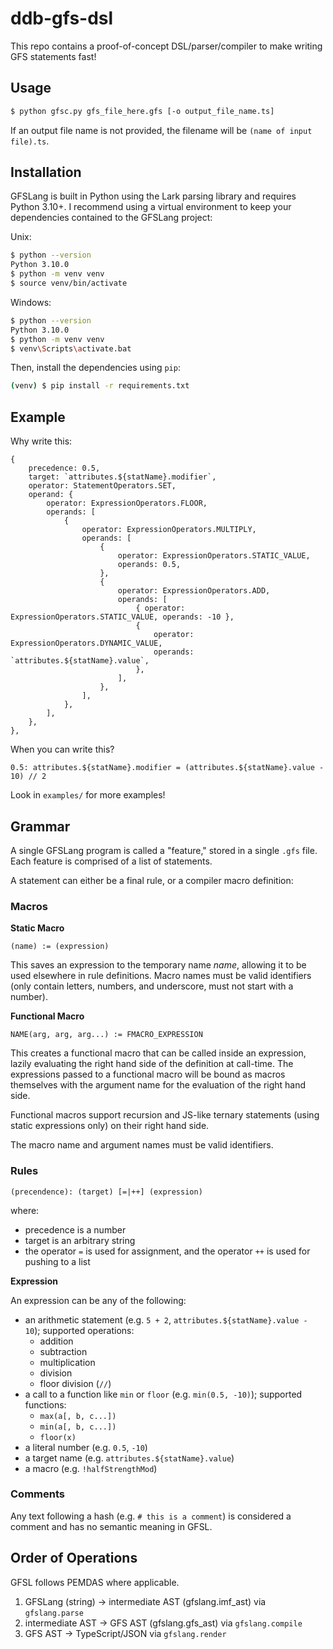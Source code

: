 # ddb-gfs-dsl

This repo contains a proof-of-concept DSL/parser/compiler to make writing GFS statements fast!

## Usage

```bash
$ python gfsc.py gfs_file_here.gfs [-o output_file_name.ts]
```

If an output file name is not provided, the filename will be `(name of input file).ts`.

## Installation

GFSLang is built in Python using the Lark parsing library and requires Python 3.10+. I recommend using a virtual
environment to keep your dependencies contained to the GFSLang project:

Unix:

```bash
$ python --version
Python 3.10.0
$ python -m venv venv
$ source venv/bin/activate
```

Windows:

```bash
$ python --version
Python 3.10.0
$ python -m venv venv
$ venv\Scripts\activate.bat
```

Then, install the dependencies using `pip`:

```bash
(venv) $ pip install -r requirements.txt
```

## Example

Why write this:

```
{
    precedence: 0.5,
    target: `attributes.${statName}.modifier`,
    operator: StatementOperators.SET,
    operand: {
        operator: ExpressionOperators.FLOOR,
        operands: [
            {
                operator: ExpressionOperators.MULTIPLY,
                operands: [
                    {
                        operator: ExpressionOperators.STATIC_VALUE,
                        operands: 0.5,
                    },
                    {
                        operator: ExpressionOperators.ADD,
                        operands: [
                            { operator: ExpressionOperators.STATIC_VALUE, operands: -10 },
                            {
                                operator: ExpressionOperators.DYNAMIC_VALUE,
                                operands: `attributes.${statName}.value`,
                            },
                        ],
                    },
                ],
            },
        ],
    },
},
```

When you can write this?

```
0.5: attributes.${statName}.modifier = (attributes.${statName}.value - 10) // 2
```

Look in `examples/` for more examples!

## Grammar

A single GFSLang program is called a "feature," stored in a single `.gfs` file. Each feature is comprised of a list
of statements.

A statement can either be a final rule, or a compiler macro definition:

### Macros

**Static Macro**

```
(name) := (expression)
```

This saves an expression to the temporary name *name*, allowing it to be used elsewhere in rule definitions.
Macro names must be valid identifiers (only contain letters, numbers, and underscore, must not start with a number).

**Functional Macro**

```
NAME(arg, arg, arg...) := FMACRO_EXPRESSION
```

This creates a functional macro that can be called inside an expression, lazily evaluating the right hand side of the
definition at call-time. The expressions passed to a functional macro will be bound as macros themselves with the
argument name for the evaluation of the right hand side.

Functional macros support recursion and JS-like ternary statements (using static expressions only) on their right hand
side.

The macro name and argument names must be valid identifiers.

### Rules

```
(precendence): (target) [=|++] (expression)
```

where:

- precedence is a number
- target is an arbitrary string
- the operator `=` is used for assignment, and the operator `++` is used for pushing to a list

**Expression**

An expression can be any of the following:

- an arithmetic statement (e.g. `5 + 2`, `attributes.${statName}.value - 10`); supported operations:
    - addition
    - subtraction
    - multiplication
    - division
    - floor division (`//`)
- a call to a function like `min` or `floor` (e.g. `min(0.5, -10)`); supported functions:
    - `max(a[, b, c...])`
    - `min(a[, b, c...])`
    - `floor(x)`
- a literal number (e.g. `0.5`, `-10`)
- a target name (e.g. `attributes.${statName}.value`)
- a macro (e.g. `!halfStrengthMod`)

### Comments

Any text following a hash (e.g. `# this is a comment`) is considered a comment and has no semantic meaning in GFSL.

## Order of Operations

GFSL follows PEMDAS where applicable.

1. GFSLang (string) -> intermediate AST (gfslang.imf_ast) via `gfslang.parse`
2. intermediate AST -> GFS AST (gfslang.gfs_ast) via `gfslang.compile`
3. GFS AST -> TypeScript/JSON via `gfslang.render`
